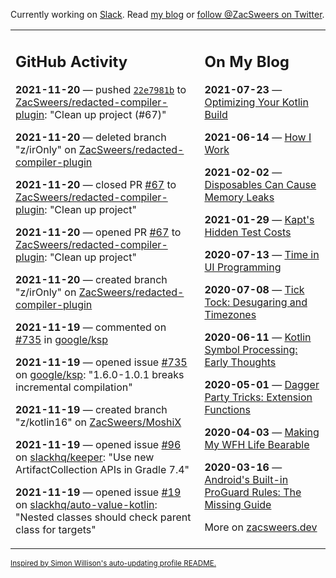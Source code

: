 Currently working on [Slack](https://slack.com/). Read [my blog](https://zacsweers.dev/) or [follow @ZacSweers on Twitter](https://twitter.com/ZacSweers).

<table><tr><td valign="top" width="60%">

## GitHub Activity
<!-- githubActivity starts -->
**2021-11-20** — pushed [`22e7981b`](https://github.com/ZacSweers/redacted-compiler-plugin/commit/22e7981bfc3ecd80b583ed8f7d0eb1600bf5a7e8) to [ZacSweers/redacted-compiler-plugin](https://api.github.com/repos/ZacSweers/redacted-compiler-plugin): "Clean up project (#67)"

**2021-11-20** — deleted branch "z/irOnly" on [ZacSweers/redacted-compiler-plugin](https://api.github.com/repos/ZacSweers/redacted-compiler-plugin)

**2021-11-20** — closed PR [#67](https://api.github.com/repos/ZacSweers/redacted-compiler-plugin/pulls/67) to [ZacSweers/redacted-compiler-plugin](https://api.github.com/repos/ZacSweers/redacted-compiler-plugin): "Clean up project"

**2021-11-20** — opened PR [#67](https://api.github.com/repos/ZacSweers/redacted-compiler-plugin/pulls/67) to [ZacSweers/redacted-compiler-plugin](https://api.github.com/repos/ZacSweers/redacted-compiler-plugin): "Clean up project"

**2021-11-20** — created branch "z/irOnly" on [ZacSweers/redacted-compiler-plugin](https://api.github.com/repos/ZacSweers/redacted-compiler-plugin)

**2021-11-19** — commented on [#735](https://github.com/google/ksp/issues/735#issuecomment-974594509) in [google/ksp](https://api.github.com/repos/google/ksp)

**2021-11-19** — opened issue [#735](https://api.github.com/repos/google/ksp/issues/735) on [google/ksp](https://api.github.com/repos/google/ksp): "1.6.0-1.0.1 breaks incremental compilation"

**2021-11-19** — created branch "z/kotlin16" on [ZacSweers/MoshiX](https://api.github.com/repos/ZacSweers/MoshiX)

**2021-11-19** — opened issue [#96](https://api.github.com/repos/slackhq/keeper/issues/96) on [slackhq/keeper](https://api.github.com/repos/slackhq/keeper): "Use new ArtifactCollection APIs in Gradle 7.4"

**2021-11-19** — opened issue [#19](https://api.github.com/repos/slackhq/auto-value-kotlin/issues/19) on [slackhq/auto-value-kotlin](https://api.github.com/repos/slackhq/auto-value-kotlin): "Nested classes should check parent class for targets"
<!-- githubActivity ends -->
</td><td valign="top" width="40%">

## On My Blog
<!-- blog starts -->
**2021-07-23** — [Optimizing Your Kotlin Build](https://www.zacsweers.dev/optimizing-your-kotlin-build/)

**2021-06-14** — [How I Work](https://www.zacsweers.dev/how-i-work/)

**2021-02-02** — [Disposables Can Cause Memory Leaks](https://www.zacsweers.dev/disposables-can-cause-memory-leaks/)

**2021-01-29** — [Kapt's Hidden Test Costs](https://www.zacsweers.dev/kapts-hidden-test-costs/)

**2020-07-13** — [Time in UI Programming](https://www.zacsweers.dev/time-in-ui/)

**2020-07-08** — [Tick Tock: Desugaring and Timezones](https://www.zacsweers.dev/ticktock-desugaring-timezones/)

**2020-06-11** — [Kotlin Symbol Processing: Early Thoughts](https://www.zacsweers.dev/kotlin-symbol-processor-early-thoughts/)

**2020-05-01** — [Dagger Party Tricks: Extension Functions](https://www.zacsweers.dev/dagger-party-tricks-extension-functions/)

**2020-04-03** — [Making My WFH Life Bearable](https://www.zacsweers.dev/making-wfh-life-bearable/)

**2020-03-16** — [Android's Built-in ProGuard Rules: The Missing Guide](https://www.zacsweers.dev/android-proguard-rules/)
<!-- blog ends -->
More on [zacsweers.dev](https://zacsweers.dev/)
</td></tr></table>

<sub><a href="https://simonwillison.net/2020/Jul/10/self-updating-profile-readme/">Inspired by Simon Willison's auto-updating profile README.</a></sub>